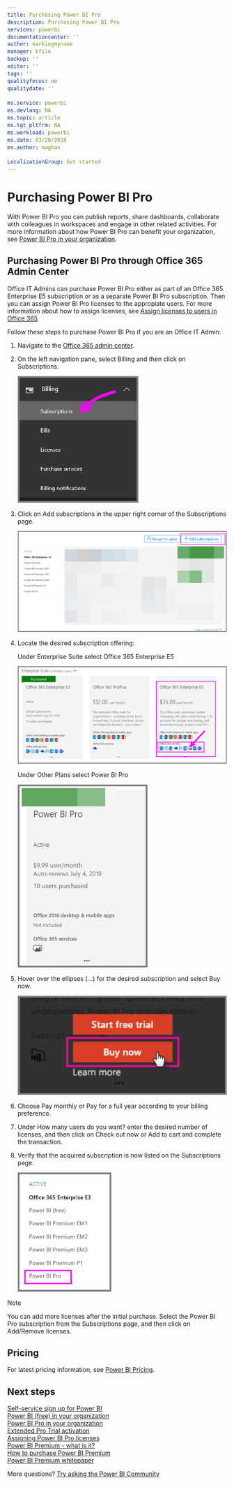 ```yaml
---
title: Purchasing Power BI Pro 
description: Purchasing Power BI Pro 
services: powerbi
documentationcenter: ''
author: markingmyname
manager: kfile
backup: ''
editor: ''
tags: ''
qualityfocus: no
qualitydate: ''

ms.service: powerbi
ms.devlang: NA
ms.topic: article
ms.tgt_pltfrm: NA
ms.workload: powerbi
ms.date: 03/20/2018
ms.author: maghan

LocalizationGroup: Get started
---
```

# Purchasing Power BI Pro

With Power BI Pro you can publish reports, share dashboards, collaborate with colleagues in workspaces and engage in other related activities. For more information about how Power BI Pro can benefit your organization, see [Power BI Pro in your organization](service-power-bi-pro-in-your-organization.md).

## Purchasing Power BI Pro through Office 365 Admin Center

Office IT Admins can purchase Power BI Pro either as part of an Office 365 Enterprise E5 subscription or as a separate Power BI Pro subscription. Then you can assign Power BI Pro licenses to the appropiate users. For more information about how to assign licenses, see [Assign licenses to users in Office 365](https://support.office.com/en-us/article/assign-licenses-to-users-in-office-365-for-business-997596b5-4173-4627-b915-36abac6786dc?ui=en-US&rs=en-US&ad=US).

Follow these steps to purchase Power BI Pro if you are an Office IT Admin:

1. Navigate to the [Office 365 admin center](https://portal.office.com/adminportal/home#/homepage).
2. On the left navigation pane, select Billing and then click on Subscriptions.

    ![image](media/service-purchasing-power-bi-pro/service-purchasing-power-bi-pro-01.png)

3. Click on Add subscriptions in the upper right corner of the Subscriptions page.

    ![image](media/service-purchasing-power-bi-pro/service-purchasing-power-bi-pro-02.png)

4. Locate the desired subscription offering:

    Under Enterprise Suite select Office 365 Enterprise E5

    ![image](media/service-purchasing-power-bi-pro/service-purchasing-power-bi-pro-03.png)

    Under Other Plans select Power BI Pro

    ![image](media/service-purchasing-power-bi-pro/service-purchasing-power-bi-pro-04.png)

5. Hover over the ellipses (…) for the desired subscription and select Buy now.

    ![image](media/service-purchasing-power-bi-pro/service-purchasing-power-bi-pro-05.png)

6. Choose Pay monthly or Pay for a full year according to your billing preference.
7. Under How many users do you want? enter the desired number of licenses, and then click on Check out now or Add to cart and complete the transaction.
8. Verify that the acquired subscription is now listed on the Subscriptions page.

   ![image](media/service-purchasing-power-bi-pro/service-purchasing-power-bi-pro-06.png)

> [!NOTE]
> You can add more licenses after the initial purchase. Select the Power BI Pro subscription from the Subscriptions page, and then click on Add/Remove licenses.
>

## Pricing

For latest pricing information, see [Power BI Pricing](https://powerbi.microsoft.com/en-us/pricing/).

## Next steps
[Self-service sign up for Power BI](service-admin-signing-up-for-power-bi-with-a-new-office-365-trial.md)
<br/>
[Power BI (free) in your organization](service-admin-service-free-in-your-organization.md)
<br/>
[Power BI Pro in your organization](service-power-bi-pro-in-your-organization.md)
<br/>
[Extended Pro Trial activation](service-extended-pro-trial.md)
<br/>
[Assigning Power BI Pro licenses](service-assigning-power-bi-pro-licenses.md)
<br/>
[Power BI Premium - what is it?](service-admin-premium-manage.md)
<br/>
[How to purchase Power BI Premium](service-admin-premium-purchase.md)
<br/>
[Power BI Premium whitepaper](https://aka.ms/pbipremiumwhitepaper)

More questions? [Try asking the Power BI Community](https://community.powerbi.com/)